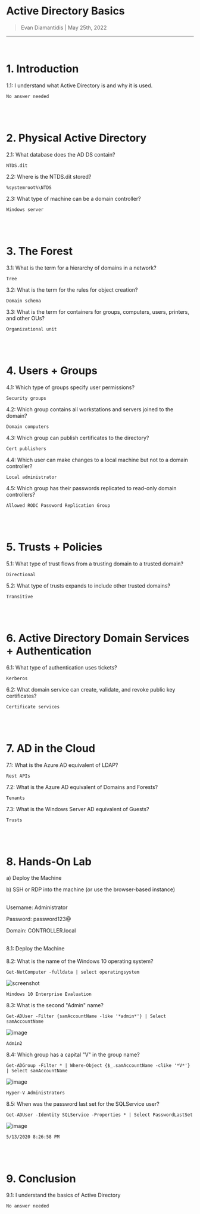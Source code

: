 # Active Directory Basics

> Evan Diamantidis | May 25th, 2022

--------------------------

<br />

# 1. Introduction
	
1.1: I understand what Active Directory is and why it is used.
```
No answer needed
```

<br />
<br />

# 2. Physical Active Directory
	
2.1: What database does the AD DS contain?
```
NTDS.dit
```
2.2: Where is the NTDS.dit stored?
```
%systemroot%\NTDS
```
2.3: What type of machine can be a domain controller?
```
Windows server
```

<br />
<br />

# 3. The Forest

3.1: What is the term for a hierarchy of domains in a network?
```
Tree
```
3.2: What is the term for the rules for object creation?
```
Domain schema
```
3.3: What is the term for containers for groups, computers, users, printers, and other OUs?
```
Organizational unit
```
<br />
<br />

# 4. Users + Groups

4.1: Which type of groups specify user permissions?
```
Security groups
```
4.2: Which group contains all workstations and servers joined to the domain?
```
Domain computers
```
4.3: Which group can publish certificates to the directory?
```
Cert publishers
```
4.4: Which user can make changes to a local machine but not to a domain controller?
```
Local administrator
```
4.5: Which group has their passwords replicated to read-only domain controllers?
```
Allowed RODC Password Replication Group
```
<br />
<br />

# 5. Trusts + Policies

5.1: What type of trust flows from a trusting domain to a trusted domain?
```
Directional
```
5.2: What type of trusts expands to include other trusted domains?
```
Transitive
```
<br />
<br />

# 6. Active Directory Domain Services + Authentication 

6.1: What type of authentication uses tickets?
```
Kerberos
```
6.2: What domain service can create, validate, and revoke public key certificates?
```
Certificate services
```
<br />
<br />

# 7. AD in the Cloud

7.1: What is the Azure AD equivalent of LDAP?
```
Rest APIs
```
7.2: What is the Azure AD equivalent of Domains and Forests?
```
Tenants
```
7.3: What is the Windows Server AD equivalent of Guests?
```
Trusts
```
<br />
<br />

# 8. Hands-On Lab

a) Deploy the Machine
<br />

b) SSH or RDP into the machine (or use the browser-based instance)
<br />
<br />

Username: Administrator
<br />

Password: password123@
<br />

Domain: CONTROLLER.local
<br />
<br />

8.1: Deploy the Machine
<br />
<br />
8.2: What is the name of the Windows 10 operating system?
```
Get-NetComputer -fulldata | select operatingsystem
```
![screenshot](https://user-images.githubusercontent.com/14150485/170381642-095138c0-730e-470b-a926-8562a7eddbe7.png)
```
Windows 10 Enterprise Evaluation
```
8.3: What is the second "Admin" name?
```
Get-ADUser -Filter {samAccountName -like '*admin*'} | Select samAccountName
```
![image](https://user-images.githubusercontent.com/14150485/170381931-fc1e8aa9-2ad5-491c-8a92-6d803fccdd4a.png)
```
Admin2
```
8.4: Which group has a capital "V" in the group name?
```
Get-ADGroup -Filter * | Where-Object {$_.samAccountName -clike '*V*'} | Select samAccountName
```
![image](https://user-images.githubusercontent.com/14150485/170454254-8209e591-82a4-469e-8c8f-035f8548d624.png)
```
Hyper-V Administrators
```
8.5: When was the password last set for the SQLService user?
```
Get-ADUser -Identity SQLService -Properties * | Select PasswordLastSet
```
![image](https://user-images.githubusercontent.com/14150485/170382503-59715782-8e61-4277-ad31-f777f11f2677.png)
```
5/13/2020 8:26:58 PM
```
<br />
<br />

# 9. Conclusion

9.1: I understand the basics of Active Directory
```
No answer needed
```
